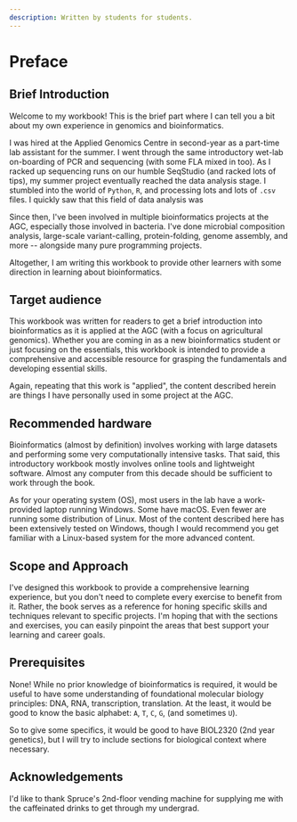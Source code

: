 ```yaml
---
description: Written by students for students.
---
```


# Preface

## Brief Introduction

Welcome to my workbook! This is the brief part where I can tell you a bit about my own experience in genomics and bioinformatics.

I was hired at the Applied Genomics Centre in second-year as a part-time lab assistant for the summer. I went through the same introductory wet-lab on-boarding of PCR and sequencing (with some FLA mixed in too). As I racked up sequencing runs on our humble SeqStudio (and racked lots of tips), my summer project eventually reached the data analysis stage. I stumbled into the world of `Python`, `R`, and processing lots and lots of `.csv` files. I quickly saw that this field of data analysis was&#x20;

Since then, I've been involved in multiple bioinformatics projects at the AGC, especially those involved in bacteria. I've done microbial composition analysis, large-scale variant-calling, protein-folding, genome assembly, and more -- alongside many pure programming projects.&#x20;

Altogether, I am writing this workbook to provide other learners with some direction in learning about bioinformatics.

## Target audience

This workbook was written for readers to get a brief introduction into bioinformatics as it is applied at the AGC (with a focus on agricultural genomics). Whether you are coming in as a new bioinformatics student or just focusing on the essentials, this workbook is intended to provide a comprehensive and accessible resource for grasping the fundamentals and developing essential skills.

Again, repeating that this work is "applied", the content described herein are things I have personally used in some project at the AGC.

## Recommended hardware

Bioinformatics (almost by definition) involves working with large datasets and performing some very computationally intensive tasks. That said, this introductory workbook mostly involves online tools and lightweight software. Almost any computer from this decade should be sufficient to work through the book.

As for your operating system (OS), most users in the lab have a work-provided laptop running Windows. Some have macOS. Even fewer are running some distribution of Linux. Most of the content described here has been extensively tested on Windows, though I would recommend you get familiar with a Linux-based system for the more advanced content.

## Scope and Approach

I've designed this workbook to provide a comprehensive learning experience, but you don't need to complete every exercise to benefit from it. Rather, the book serves as a reference for honing specific skills and techniques relevant to specific projects. I'm hoping that with the sections and exercises, you can easily pinpoint the areas that best support your learning and career goals.

## Prerequisites

None! While no prior knowledge of bioinformatics is required, it would be useful to have some understanding of foundational molecular biology principles: DNA, RNA, transcription, translation. At the least, it would be good to know the basic alphabet: `A`, `T`, `C`, `G`, (and sometimes `U`).

So to give some specifics, it would be good to have BIOL2320 (2nd year genetics), but I will try to include sections for biological context where necessary.

## Acknowledgements

I'd like to thank Spruce's 2nd-floor vending machine for supplying me with the caffeinated drinks to get through my undergrad.
